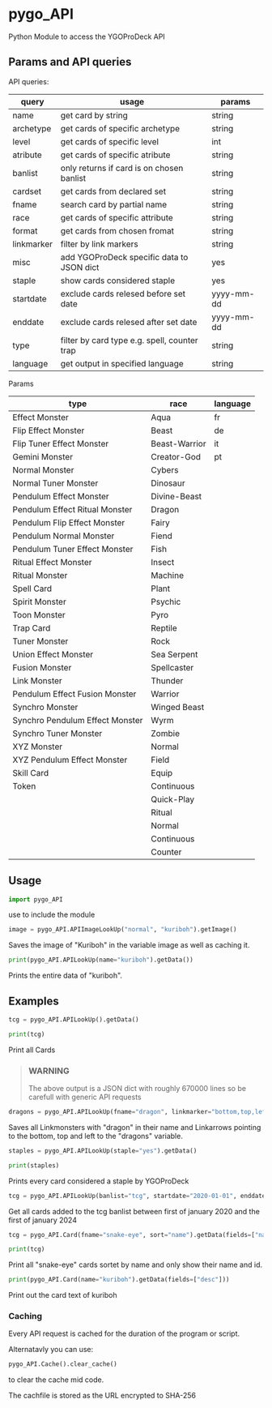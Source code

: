 # pygo_API

Python Module to access the YGOProDeck API

## Params and API queries

API queries:

|query|usage|params|
|---|---|---|
|name|get card by string|string|
|archetype|get cards of specific archetype|string|
|level|get cards of specific level|int|
|atribute|get cards of specific atribute|string|
|banlist|only returns if card is on chosen banlist|string|
|cardset|get cards from declared set|string|
|fname|search card by partial name|string|
|race|get cards of specific attribute|string|
|format|get cards from chosen fromat|string|
|linkmarker|filter by link markers|string|
|misc|add YGOProDeck specific data to JSON dict|yes|
|staple|show cards considered staple|yes|
|startdate|exclude cards relesed before set date|yyyy-mm-dd|
|enddate|exclude cards relesed after set date|yyyy-mm-dd|
|type|filter by card type e.g. spell, counter trap|string|
|language|get output in specified language|string|

Params

|type|race|language|
|---|---|---|
|Effect Monster|Aqua|fr|
|Flip Effect Monster|Beast|de|
|Flip Tuner Effect Monster|Beast-Warrior|it|
|Gemini Monster|Creator-God|pt|
|Normal Monster|Cybers||
|Normal Tuner Monster|Dinosaur||
|Pendulum Effect Monster|Divine-Beast||
|Pendulum Effect Ritual Monster|Dragon||
|Pendulum Flip Effect Monster|Fairy||
|Pendulum Normal Monster|Fiend||
|Pendulum Tuner Effect Monster|Fish||
|Ritual Effect Monster|Insect||
|Ritual Monster|Machine||
|Spell Card|Plant||
|Spirit Monster|Psychic||
|Toon Monster|Pyro||
|Trap Card|Reptile||
|Tuner Monster|Rock||
|Union Effect Monster|Sea Serpent||
|Fusion Monster|Spellcaster||
|Link Monster|Thunder||
|Pendulum Effect Fusion Monster|Warrior||
|Synchro Monster|Winged Beast||
|Synchro Pendulum Effect Monster|Wyrm||
|Synchro Tuner Monster|Zombie||
|XYZ Monster|Normal||
|XYZ Pendulum Effect Monster|Field||
|Skill Card|Equip||
|Token|Continuous||
||Quick-Play||
||Ritual||
||Normal||
||Continuous||
||Counter||

## Usage

```python
import pygo_API
```

use to include the module

```python
image = pygo_API.APIImageLookUp("normal", "kuriboh").getImage()
```

Saves the image of "Kuriboh" in the variable image as well as caching it.

```python
print(pygo_API.APILookUp(name="kuriboh").getData())
```

Prints the entire data of "kuriboh".

## Examples

```python
tcg = pygo_API.APILookUp().getData()

print(tcg)
```

Print all Cards

>### WARNING
>
>The above output is a JSON dict with roughly 670000 lines so be carefull with generic API requests

```python
dragons = pygo_API.APILookUp(fname="dragon", linkmarker="bottom,top,left").getData()
```

Saves all Linkmonsters with "dragon" in their name and Linkarrows pointing to the bottom, top and left to the "dragons" variable.

```python
staples = pygo_API.APILookUp(staple="yes").getData()

print(staples)
```

Prints every card considered a staple by YGOProDeck

```python
tcg = pygo_API.APILookUp(banlist="tcg", startdate="2020-01-01", enddate="2024-01-01").getData()
```

Get all cards added to the tcg banlist between first of january 2020 and the first of january 2024

```python
tcg = pygo_API.Card(fname="snake-eye", sort="name").getData(fields=["name", "id"])

print(tcg)
```

Print all "snake-eye" cards sortet by name and only show their name and id.

```python
print(pygo_API.Card(name="kuriboh").getData(fields=["desc"]))
```

Print out the card text of kuriboh

### Caching

Every API request is cached for the duration of the program or script.

Alternatavly you can use:

```python
pygo_API.Cache().clear_cache()
```

to clear the cache mid code.

The cachfile is stored as the URL encrypted to SHA-256
